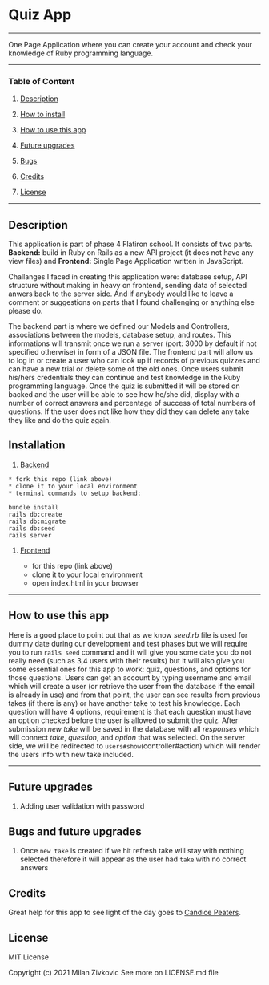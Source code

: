 # Quiz App
___

One Page Application where you can create your account and check your knowledge of Ruby programming language. 

---
### Table of Content

1. [Description](#description)

2. [How to install](#Instalation)

3. [How to use this app](#how-to-use-this-app)

4. [Future upgrades](#future-upgrades)
   
5. [Bugs](#bugs)

6. [Credits](#credits)

7. [License](#license)

---

## Description

This application is part of phase 4 Flatiron school. It consists of two parts. **Backend:** build in Ruby on Rails as a new API project (it does not have any view files) and **Frontend:** Single Page Application written in JavaScript. 

Challanges I faced in creating this application were: database setup, API structure without making in heavy on frontend, sending data of selected anwers back to the server side.
And if anybody would like to leave a comment or suggestions on parts that I found challenging or anything else please do.

The backend part is where we defined our Models and Controllers, associations between the models, database setup, and routes. This informations will transmit once we run a server (port: 3000 by default if not specified otherwise) in form of a JSON file. 
The frontend part will allow us to log in or create a user who can look up if records of previous quizzes and can have a new trial or delete some of the old ones. Once users submit his/hers credentials they can continue and test knowledge in the Ruby programming language. Once the quiz is submitted it will be stored on backed and the user will be able to see how he/she did, display with a number of correct answers and percentage of success of total numbers of questions. If the user does not like how they did they can delete any take they like and do the quiz again. 

## Installation
   1. [Backend](https://github.com/zicna/quiz_backend.git "backend repo")

    * fork this repo (link above)
    * clone it to your local environment
    * terminal commands to setup backend:
  ```
  bundle install 
  rails db:create
  rails db:migrate
  rails db:seed
  rails server
  ```
 1. [Frontend](https://github.com/zicna/quiz_frontend.git "frontend repo")

    * for this repo (link above)
    * clone it to your local environment
    * open index.html in your browser
___   

## How to use this app 

Here is a good place to point out that as we know *seed.rb* file is used for dummy date during our development and test phases but we will require you to run ```rails seed``` command and it will give you some date you do not really need (such as 3,4 users with their results) but it will also give you some essential ones for this app to work: quiz, questions, and options for those questions. 
Users can get an account by typing username and email which will create a user (or retrieve the user from the database if the email is already in use) and from that point, the user can see results from previous takes (if there is any) or have another take to test his knowledge. 
Each question will have 4 options, requirement is that each question must have an option checked before the user is allowed to submit the quiz. 
After submission *new take* will be saved in the database with all *responses* which will connect *take*, *question*, and *option* that was selected. 
On the server side, we will be redirected to ```users#show```(controller#action) which will render the users info with new take included. 
___
## Future upgrades
1. Adding user validation with password
   

## Bugs and future upgrades
1. Once ```new take``` is created if we hit refresh take will stay with nothing selected therefore it will appear as the user had ```take``` with no correct answers



## Credits

Great help for this app to see light of the day goes to [Candice Peaters](https://github.com/candicelizabeth).




## License
MIT License

Copyright (c) 2021 Milan Zivkovic
See more on LICENSE.md file